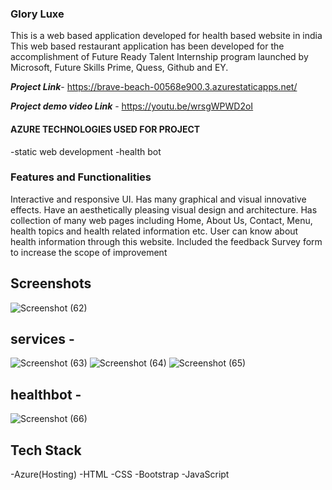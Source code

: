 ### Glory Luxe
This is a web based application developed for health based website in india
This web based restaurant application has been developed for the accomplishment of Future Ready Talent Internship program launched by Microsoft, Future Skills Prime, Quess, Github and EY.

***Project Link***- https://brave-beach-00568e900.3.azurestaticapps.net/

***Project demo video Link*** - https://youtu.be/wrsgWPWD2oI

#### AZURE TECHNOLOGIES USED FOR PROJECT
-static web development
-health bot

### Features and Functionalities 

Interactive and responsive UI.
Has many graphical and visual innovative effects.
Have an aesthetically pleasing visual design and architecture.
Has collection of many web pages including Home, About Us, Contact, Menu, health topics and health related information etc.
User can know about health information through this website.
Included the feedback Survey form to increase the scope of improvement

## Screenshots
![Screenshot (62)](https://github.com/poojidake/project02/assets/124118711/791f8dcd-c4f4-447d-8cf0-b109fbf9272b)

## services -
![Screenshot (63)](https://github.com/poojidake/project02/assets/124118711/04202d4f-d2cc-4810-a440-cd84c9550d0c)
![Screenshot (64)](https://github.com/poojidake/project02/assets/124118711/5251bbd7-494a-42a8-8fd2-3a2900fa2d59)
![Screenshot (65)](https://github.com/poojidake/project02/assets/124118711/7c619e00-3aec-4f45-b20b-23589e4f6b14)

## healthbot -
![Screenshot (66)](https://github.com/poojidake/project02/assets/124118711/05314d83-6179-4eb7-9cc8-8cd3c3368183)



## Tech Stack 
-Azure(Hosting)
-HTML
-CSS
-Bootstrap
-JavaScript
